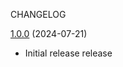 CHANGELOG

[1.0.0] (2024-07-21)

- Initial release release



[unreleased]: https://github.com/medo64/Medo.X11Clipboard
[1.0.0]: https://www.nuget.org/packages/Medo.X11Clipboard/1.0.0
